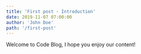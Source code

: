 ```yaml
---
title: 'First post - Introduction'
date: 2019-11-07 07:00:00
author: 'John Doe'
path: '/first-post'
---
```


Welcome to Code Blog, I hope you enjoy our content!
